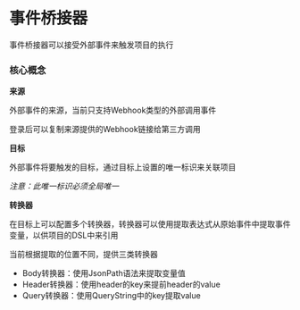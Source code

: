 # 事件桥接器

事件桥接器可以接受外部事件来触发项目的执行

### 核心概念

**来源**

外部事件的来源，当前只支持Webhook类型的外部调用事件

登录后可以复制来源提供的Webhook链接给第三方调用

**目标**

外部事件将要触发的目标，通过目标上设置的唯一标识来关联项目

*注意：此唯一标识必须全局唯一*

**转换器**

在目标上可以配置多个转换器，转换器可以使用提取表达式从原始事件中提取事件变量，以供项目的DSL中来引用

当前根据提取的位置不同，提供三类转换器

* Body转换器：使用JsonPath语法来提取变量值
* Header转换器：使用header的key来提前header的value
* Query转换器：使用QueryString中的key提取value
